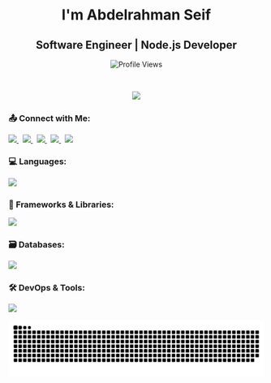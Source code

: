 <h1 align="center">I'm Abdelrahman Seif</h1>

<h2 align="center">Software Engineer | Node.js Developer</h2>

<p align="center">
  <img src="https://komarev.com/ghpvc/?username=abdelrahman-seif&style=flat&color=0e75b6" alt="Profile Views" />
</p>

<br>

<p align="center">
  <a href="https://www.linkedin.com/in/abdelrahman-saif-09090b2ab/">
    <img src="https://readme-typing-svg.herokuapp.com/?lines=Visit%20my%20LinkedIn%20Profile;I%20Post%20Insightful%20Content;Follow%20to%20get%20New%20Updates&font=Bold%20Code&center=true&color=30D050&pause=2000">
  </a>
</p>

<h3 align="left">📤 Connect with Me:</h3>
<p align="left">
  <a href="https://www.linkedin.com/in/abdelrahman-saif-09090b2ab/">
    <img src="https://raw.githubusercontent.com/rahuldkjain/github-profile-readme-generator/master/src/images/icons/Social/linked-in-alt.svg" height="45"/>
  </a>&nbsp;
  <a href="https://www.facebook.com/share/16ZtsmM6FG/">
    <img src="https://img.icons8.com/fluency/48/facebook-new.png" height="45"/>
  </a>&nbsp;
  <a href="https://leetcode.com/u/Abdelrahman_Seif/">
    <img src="https://cdn.iconscout.com/icon/free/png-256/free-leetcode-3521542-2944960.png" height="45"/>
  </a>&nbsp;
  <a href="https://wa.me/201002105765">
    <img src="https://upload.wikimedia.org/wikipedia/commons/6/6b/WhatsApp.svg" height="45"/>
  </a>&nbsp;
  <a href="mailto:abdelrahmanseif99@gmail.com">
    <img src="https://img.icons8.com/fluency/48/gmail-new.png" height="45"/>
  </a>
</p>

<h3 align="left">💻 Languages:</h3>
<p align="left">
  <img src="https://go-skill-icons.vercel.app/api/icons?i=js,ts,python"/>
</p>

<h3 align="left">🚀 Frameworks & Libraries:</h3>
<p align="left">
  <img src="https://go-skill-icons.vercel.app/api/icons?i=nodejs,express,nestjs,sequelize,mongoose"/>
</p>

<h3 align="left">🗃️ Databases:</h3>
<p align="left">
  <img src="https://go-skill-icons.vercel.app/api/icons?i=mysql,mongodb,redis"/>
</p>

<h3 align="left">🛠️ DevOps & Tools:</h3>
<p align="left">
  <img src="https://go-skill-icons.vercel.app/api/icons?i=docker,postman,git"/>
</p>

<p align="left">
  <img src="https://raw.githubusercontent.com/platane/snk/output/github-contribution-grid-snake-dark.svg"/>
</p>
